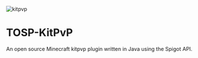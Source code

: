 ![kitpvp](https://github.com/Suvacco/TOSP-KitPvP/assets/21000046/2b0829f7-ca40-4148-bb5b-9a60e4d953f5)

# TOSP-KitPvP
An open source Minecraft kitpvp plugin written in Java using the Spigot API.

